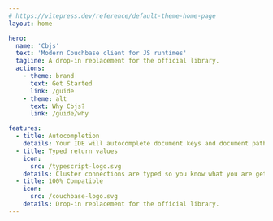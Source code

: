 ```yaml
---
# https://vitepress.dev/reference/default-theme-home-page
layout: home

hero:
  name: 'Cbjs'
  text: 'Modern Couchbase client for JS runtimes'
  tagline: A drop-in replacement for the official library.
  actions:
    - theme: brand
      text: Get Started
      link: /guide
    - theme: alt
      text: Why Cbjs?
      link: /guide/why

features:
  - title: Autocompletion
    details: Your IDE will autocomplete document keys and document path for sub-document operations.
  - title: Typed return values
    icon:
      src: /typescript-logo.svg
    details: Cluster connections are typed so you know what you are getting back.
  - title: 100% Compatible
    icon:
      src: /couchbase-logo.svg
    details: Drop-in replacement for the official library.
---
```

